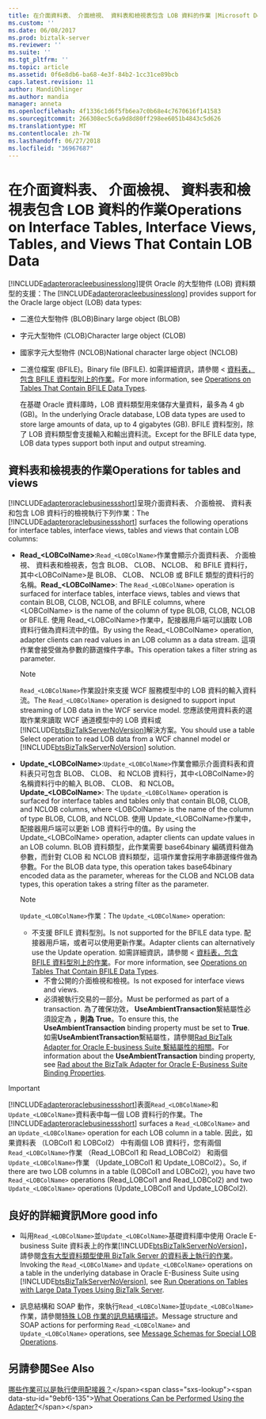 ```yaml
---
title: 在介面資料表、 介面檢視、 資料表和檢視表包含 LOB 資料的作業 |Microsoft Docs
ms.custom: ''
ms.date: 06/08/2017
ms.prod: biztalk-server
ms.reviewer: ''
ms.suite: ''
ms.tgt_pltfrm: ''
ms.topic: article
ms.assetid: 0f6e8db6-ba68-4e3f-84b2-1cc31ce89bcb
caps.latest.revision: 11
author: MandiOhlinger
ms.author: mandia
manager: anneta
ms.openlocfilehash: 4f1336c1d6f5fb6ea7c0b68e4c7670616f141583
ms.sourcegitcommit: 266308ec5c6a9d8d80ff298ee6051b4843c5d626
ms.translationtype: MT
ms.contentlocale: zh-TW
ms.lasthandoff: 06/27/2018
ms.locfileid: "36967687"
---
```

# <a name="operations-on-interface-tables-interface-views-tables-and-views-that-contain-lob-data"></a><span data-ttu-id="9ebf6-102">在介面資料表、 介面檢視、 資料表和檢視表包含 LOB 資料的作業</span><span class="sxs-lookup"><span data-stu-id="9ebf6-102">Operations on Interface Tables, Interface Views, Tables, and Views That Contain LOB Data</span></span>
<span data-ttu-id="9ebf6-103">[!INCLUDE[adapteroracleebusinesslong](../../includes/adapteroracleebusinesslong-md.md)]提供 Oracle 的大型物件 (LOB) 資料類型的支援：</span><span class="sxs-lookup"><span data-stu-id="9ebf6-103">The [!INCLUDE[adapteroracleebusinesslong](../../includes/adapteroracleebusinesslong-md.md)] provides support for the Oracle large object (LOB) data types:</span></span>  
  
- <span data-ttu-id="9ebf6-104">二進位大型物件 (BLOB)</span><span class="sxs-lookup"><span data-stu-id="9ebf6-104">Binary large object (BLOB)</span></span>  
  
- <span data-ttu-id="9ebf6-105">字元大型物件 (CLOB)</span><span class="sxs-lookup"><span data-stu-id="9ebf6-105">Character large object (CLOB)</span></span>  
  
- <span data-ttu-id="9ebf6-106">國家字元大型物件 (NCLOB)</span><span class="sxs-lookup"><span data-stu-id="9ebf6-106">National character large object (NCLOB)</span></span>  
  
- <span data-ttu-id="9ebf6-107">二進位檔案 (BFILE)。</span><span class="sxs-lookup"><span data-stu-id="9ebf6-107">Binary file (BFILE).</span></span> <span data-ttu-id="9ebf6-108">如需詳細資訊，請參閱 <<c0> [ 資料表，包含 BFILE 資料型別上的作業](../../adapters-and-accelerators/adapter-oracle-ebs/operations-on-tables-that-contain-bfile-data-types.md)。</span><span class="sxs-lookup"><span data-stu-id="9ebf6-108">For more information, see [Operations on Tables That Contain BFILE Data Types](../../adapters-and-accelerators/adapter-oracle-ebs/operations-on-tables-that-contain-bfile-data-types.md).</span></span>  
  
  <span data-ttu-id="9ebf6-109">在基礎 Oracle 資料庫時，LOB 資料類型用來儲存大量資料，最多為 4 gb (GB)。</span><span class="sxs-lookup"><span data-stu-id="9ebf6-109">In the underlying Oracle database, LOB data types are used to store large amounts of data, up to 4 gigabytes (GB).</span></span> <span data-ttu-id="9ebf6-110">BFILE 資料型別，除了 LOB 資料類型會支援輸入和輸出資料流。</span><span class="sxs-lookup"><span data-stu-id="9ebf6-110">Except for the BFILE data type, LOB data types support both input and output streaming.</span></span>  

## <a name="operations-for-tables-and-views"></a><span data-ttu-id="9ebf6-111">資料表和檢視表的作業</span><span class="sxs-lookup"><span data-stu-id="9ebf6-111">Operations for tables and views</span></span>  
 <span data-ttu-id="9ebf6-112">[!INCLUDE[adapteroraclebusinessshort](../../includes/adapteroraclebusinessshort-md.md)]呈現介面資料表、 介面檢視、 資料表和包含 LOB 資料行的檢視執行下列作業：</span><span class="sxs-lookup"><span data-stu-id="9ebf6-112">The [!INCLUDE[adapteroraclebusinessshort](../../includes/adapteroraclebusinessshort-md.md)] surfaces the following operations for interface tables, interface views, tables and views that contain LOB columns:</span></span>  
  
- <span data-ttu-id="9ebf6-113">**Read_\<LOBColName\>**:`Read_<LOBColName>`作業會顯示介面資料表、 介面檢視、 資料表和檢視表，包含 BLOB、 CLOB、 NCLOB、 和 BFILE 資料行，其中\<LOBColName\>是 BLOB、 CLOB、 NCLOB 或 BFILE 類型的資料行的名稱。</span><span class="sxs-lookup"><span data-stu-id="9ebf6-113">**Read_\<LOBColName\>**: The `Read_<LOBColName>` operation is surfaced for interface tables, interface views, tables and views that contain BLOB, CLOB, NCLOB, and BFILE columns, where \<LOBColName\> is the name of the column of type BLOB, CLOB, NCLOB or BFILE.</span></span> <span data-ttu-id="9ebf6-114">使用 Read_\<LOBColName\>作業中，配接器用戶端可以讀取 LOB 資料行做為資料流中的值。</span><span class="sxs-lookup"><span data-stu-id="9ebf6-114">By using the Read_\<LOBColName\> operation, adapter clients can read values in an LOB column as a data stream.</span></span> <span data-ttu-id="9ebf6-115">這項作業會接受做為參數的篩選條件字串。</span><span class="sxs-lookup"><span data-stu-id="9ebf6-115">This operation takes a filter string as parameter.</span></span>  
  
  > [!NOTE]
  >  <span data-ttu-id="9ebf6-116">`Read_<LOBColName>`作業設計來支援 WCF 服務模型中的 LOB 資料的輸入資料流。</span><span class="sxs-lookup"><span data-stu-id="9ebf6-116">The `Read_<LOBColName>` operation is designed to support input streaming of LOB data in the WCF service model.</span></span> <span data-ttu-id="9ebf6-117">您應該使用資料表的選取作業來讀取 WCF 通道模型中的 LOB 資料或[!INCLUDE[btsBizTalkServerNoVersion](../../includes/btsbiztalkservernoversion-md.md)]解決方案。</span><span class="sxs-lookup"><span data-stu-id="9ebf6-117">You should use a table Select operation to read LOB data from a WCF channel model or [!INCLUDE[btsBizTalkServerNoVersion](../../includes/btsbiztalkservernoversion-md.md)] solution.</span></span>  
  
- <span data-ttu-id="9ebf6-118">**Update_\<LOBColName\>**:`Update_<LOBColName>`作業會顯示介面資料表和資料表只可包含 BLOB、 CLOB、 和 NCLOB 資料行，其中\<LOBColName\>的名稱資料行中的輸入 BLOB、 CLOB、 和 NCLOB。</span><span class="sxs-lookup"><span data-stu-id="9ebf6-118">**Update_\<LOBColName\>**: The `Update_<LOBColName>` operation is surfaced for interface tables and tables only that contain BLOB, CLOB, and NCLOB columns, where \<LOBColName\> is the name of the column of type BLOB, CLOB, and NCLOB.</span></span> <span data-ttu-id="9ebf6-119">使用 Update_\<LOBColName\>作業中，配接器用戶端可以更新 LOB 資料行中的值。</span><span class="sxs-lookup"><span data-stu-id="9ebf6-119">By using the Update_\<LOBColName\> operation, adapter clients can update values in an LOB column.</span></span> <span data-ttu-id="9ebf6-120">BLOB 資料類型，此作業需要 base64binary 編碼資料做為參數，而針對 CLOB 和 NCLOB 資料類型，這項作業會採用字串篩選條件做為參數。</span><span class="sxs-lookup"><span data-stu-id="9ebf6-120">For the BLOB data type, this operation takes base64binary encoded data as the parameter, whereas for the CLOB and NCLOB data types, this operation takes a string filter as the parameter.</span></span>  
  
  > [!NOTE]
  >  <span data-ttu-id="9ebf6-121">`Update_<LOBColName>`作業：</span><span class="sxs-lookup"><span data-stu-id="9ebf6-121">The `Update_<LOBColName>` operation:</span></span>  
  > 
  > - <span data-ttu-id="9ebf6-122">不支援 BFILE 資料型別。</span><span class="sxs-lookup"><span data-stu-id="9ebf6-122">Is not supported for the BFILE data type.</span></span> <span data-ttu-id="9ebf6-123">配接器用戶端，或者可以使用更新作業。</span><span class="sxs-lookup"><span data-stu-id="9ebf6-123">Adapter clients can alternatively use the Update operation.</span></span> <span data-ttu-id="9ebf6-124">如需詳細資訊，請參閱 <<c0> [ 資料表，包含 BFILE 資料型別上的作業](../../adapters-and-accelerators/adapter-oracle-ebs/operations-on-tables-that-contain-bfile-data-types.md)。</span><span class="sxs-lookup"><span data-stu-id="9ebf6-124">For more information, see [Operations on Tables That Contain BFILE Data Types](../../adapters-and-accelerators/adapter-oracle-ebs/operations-on-tables-that-contain-bfile-data-types.md).</span></span>  
  >   -   <span data-ttu-id="9ebf6-125">不會公開的介面檢視和檢視。</span><span class="sxs-lookup"><span data-stu-id="9ebf6-125">Is not exposed for interface views and views.</span></span>  
  >   -   <span data-ttu-id="9ebf6-126">必須被執行交易的一部分。</span><span class="sxs-lookup"><span data-stu-id="9ebf6-126">Must be performed as part of a transaction.</span></span> <span data-ttu-id="9ebf6-127">為了確保功效， **UseAmbientTransaction**繫結屬性必須設定為 **，則為 True**。</span><span class="sxs-lookup"><span data-stu-id="9ebf6-127">To ensure this, the **UseAmbientTransaction** binding property must be set to **True**.</span></span> <span data-ttu-id="9ebf6-128">如需**UseAmbientTransaction**繫結屬性，請參閱[Rad BizTalk Adapter for Oracle E-business Suite 繫結屬性的相關](../../adapters-and-accelerators/adapter-oracle-ebs/read-about-the-biztalk-adapter-for-oracle-e-business-suite-binding-properties.md)。</span><span class="sxs-lookup"><span data-stu-id="9ebf6-128">For information about the **UseAmbientTransaction** binding property, see [Rad about the  BizTalk Adapter for Oracle E-Business Suite Binding Properties](../../adapters-and-accelerators/adapter-oracle-ebs/read-about-the-biztalk-adapter-for-oracle-e-business-suite-binding-properties.md).</span></span>  
  
> [!IMPORTANT]
>  <span data-ttu-id="9ebf6-129">[!INCLUDE[adapteroraclebusinessshort](../../includes/adapteroraclebusinessshort-md.md)]表面`Read_<LOBColName>`和`Update_<LOBColName>`資料表中每一個 LOB 資料行的作業。</span><span class="sxs-lookup"><span data-stu-id="9ebf6-129">The [!INCLUDE[adapteroraclebusinessshort](../../includes/adapteroraclebusinessshort-md.md)] surfaces a `Read_<LOBColName>` and an `Update_<LOBColName>` operation for each LOB column in a table.</span></span> <span data-ttu-id="9ebf6-130">因此，如果資料表 （LOBCol1 和 LOBCol2） 中有兩個 LOB 資料行，您有兩個`Read_<LOBColName>`作業 （Read_LOBCol1 和 Read_LOBCol2） 和兩個`Update_<LOBColName>`作業 （Update_LOBCol1 和 Update_LOBCol2）。</span><span class="sxs-lookup"><span data-stu-id="9ebf6-130">So, if there are two LOB columns in a table (LOBCol1 and LOBCol2), you have two `Read_<LOBColName>` operations (Read_LOBCol1 and Read_LOBCol2) and two `Update_<LOBColName>` operations (Update_LOBCol1 and Update_LOBCol2).</span></span>  
  
## <a name="more-good-info"></a><span data-ttu-id="9ebf6-131">良好的詳細資訊</span><span class="sxs-lookup"><span data-stu-id="9ebf6-131">More good info</span></span>  
  
- <span data-ttu-id="9ebf6-132">叫用`Read_<LOBColName>`並`Update_<LOBColName>`基礎資料庫中使用 Oracle E-business Suite 資料表上的作業[!INCLUDE[btsBizTalkServerNoVersion](../../includes/btsbiztalkservernoversion-md.md)]，請參閱[含有大型資料類型使用 BizTalk Server 的資料表上執行的作業](../../adapters-and-accelerators/adapter-sql/run-operations-on-tables-and-views-with-large-data-types-using-the-sql-adapter.md)。</span><span class="sxs-lookup"><span data-stu-id="9ebf6-132">Invoking the `Read_<LOBColName>` and `Update_<LOBColName>` operations on a table in the underlying database in Oracle E-Business Suite using [!INCLUDE[btsBizTalkServerNoVersion](../../includes/btsbiztalkservernoversion-md.md)], see [Run Operations on Tables with Large Data Types Using BizTalk Server](../../adapters-and-accelerators/adapter-sql/run-operations-on-tables-and-views-with-large-data-types-using-the-sql-adapter.md).</span></span>  
  
- <span data-ttu-id="9ebf6-133">訊息結構和 SOAP 動作，來執行`Read_<LOBColName>`並`Update_<LOBColName>`作業，請參閱[特殊 LOB 作業的訊息結構描述](../../adapters-and-accelerators/adapter-oracle-ebs/message-schemas-for-special-lob-operations1.md)。</span><span class="sxs-lookup"><span data-stu-id="9ebf6-133">Message structure and SOAP actions for performing `Read_<LOBColName>` and `Update_<LOBColName>` operations, see [Message Schemas for Special LOB Operations](../../adapters-and-accelerators/adapter-oracle-ebs/message-schemas-for-special-lob-operations1.md).</span></span>  
  
## <a name="see-also"></a><span data-ttu-id="9ebf6-134">另請參閱</span><span class="sxs-lookup"><span data-stu-id="9ebf6-134">See Also</span></span>  
 <span data-ttu-id="9ebf6-135">[哪些作業可以是執行使用配接器？](https://msdn.microsoft.com/library/cc185219(v=bts.10).aspx)</span><span class="sxs-lookup"><span data-stu-id="9ebf6-135">[What Operations Can be Performed Using the Adapter?](https://msdn.microsoft.com/library/cc185219(v=bts.10).aspx)</span></span>